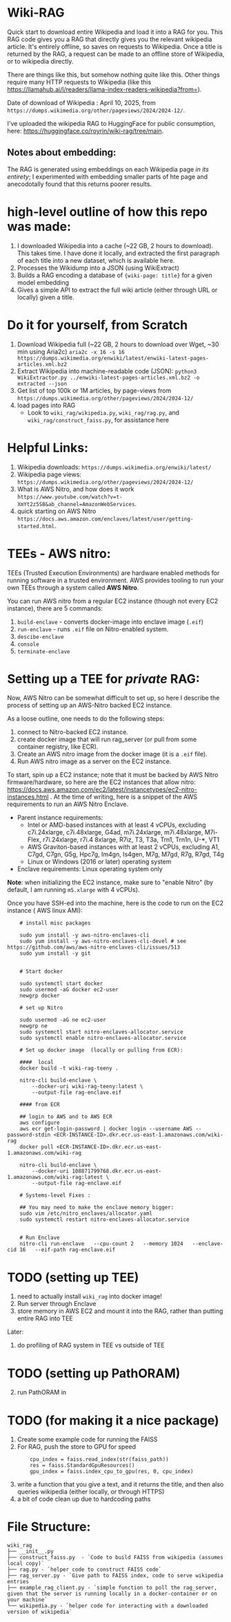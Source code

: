 # Wiki-RAG

Quick start to download entire Wikipedia and load it into a RAG for you. This RAG code gives you a RAG that directly gives you the relevant wikipedia article. It's entirely offline, so saves on requests to Wikipedia. Once a title is returned by the RAG, a request can be made to an offline store of Wikipedia, or to wikipedia directly.

There are things like this, but somehow nothing quite like this. Other things require many HTTP requests to Wikipedia (like this https://llamahub.ai/l/readers/llama-index-readers-wikipedia?from=).

Date of download of Wikipedia : April 10, 2025, from `https://dumps.wikimedia.org/other/pageviews/2024/2024-12/`.

I've uploaded the wikipedia RAG to HuggingFace for public consumption, here: https://huggingface.co/royrin/wiki-rag/tree/main. 


## Notes about embedding:
The RAG is generated using embeddings on each Wikipedia page *in its entirety*; I experimented with embedding smaller parts of hte page and anecodotally found that this returns poorer results. 


# high-level outline of how this repo was made:

1. I downloaded Wikipedia into a cache (~22 GB, 2 hours to download). This takes time. I have done it locally, and extracted the first paragraph of each title into a new dataset, which is available here. 
2. Processes the Wikidump into a JSON (using WikiExtract)
3. Builds a RAG encoding a database of `{wiki-page: title}` for a given model embedding
4. Gives a simple API to extract the full wiki article (either through URL or locally) given a title.


# Do it for yourself, from Scratch
1. Download Wikipedia full (~22 GB, 2 hours to download over Wget, ~30 min using Aria2c)
    `aria2c -x 16 -s 16 https://dumps.wikimedia.org/enwiki/latest/enwiki-latest-pages-articles.xml.bz2`
2. Extract Wikipedia into machine-readable code (JSON):
    `python3 WikiExtractor.py ../enwiki-latest-pages-articles.xml.bz2 -o extracted --json`
3. Get list of top 100k or 1M articles, by page-views from
    `https://dumps.wikimedia.org/other/pageviews/2024/2024-12/`
4. load pages into RAG
    * Look to `wiki_rag/wikipedia.py`, `wiki_rag/rag.py`, and `wiki_rag/construct_faiss.py`, for assistance here


# Helpful Links:
1. Wikipedia downloads: `https://dumps.wikimedia.org/enwiki/latest/`
2. Wikipedia page views: `https://dumps.wikimedia.org/other/pageviews/2024/2024-12/`
3. What is AWS Nitro, and how does it work `https://www.youtube.com/watch?v=t-XmYt2z5S8&ab_channel=AmazonWebServices`.
4. quick starting on AWS Nitro `https://docs.aws.amazon.com/enclaves/latest/user/getting-started.html`.


# TEEs -  AWS nitro:
TEEs (Trusted Execution Environments) are hardware enabled methods for running software in a trusted environment. AWS provides tooling to run your own TEEs through a system called **AWS Nitro**.

You can run AWS nitro from a regular EC2 instance (though not every EC2 instance), there are 5 commands:
1. `build-enclave` - converts docker-image into enclave image (`.eif`)
1. `run-enclave` - runs `.eif` file on Nitro-enabled system.
1. `descibe-enclave`
1. `console`
1. `terminate-enclave`

# Setting up a TEE for *private* RAG:
Now, AWS Nitro can be somewhat difficult to set up, so here I describe the process of setting up an AWS-Nitro backed EC2 instance. 

As a loose outline, one needs to do the following steps:
1. connect to Nitro-backed EC2 instance.
2. create docker image that will run rag_server (or pull from some container registry, like ECR).
2. Create an AWS nitro image from the docker image (it is a `.eif` file).
4. Run AWS nitro image as a server on the EC2 instance.


To start, spin up a EC2 instance; note that it must be backed by AWS Nitro firmware/hardware, so here are the EC2 instances that allow nitro: https://docs.aws.amazon.com/ec2/latest/instancetypes/ec2-nitro-instances.html . At the time of writing, here is a snippet of the AWS requirements to run an AWS Nitro Enclave. 
* Parent instance requirements:
    * Intel or AMD-based instances with at least 4 vCPUs, excluding c7i.24xlarge, c7i.48xlarge, G4ad, m7i.24xlarge, m7i.48xlarge, M7i-Flex, r7i.24xlarge, r7i.4 8xlarge, R7iz, T3, T3a, Trn1, Trn1n, U-*, VT1
    * AWS Graviton-based instances with at least 2 vCPUs, excluding A1, C7gd, C7gn, G5g, Hpc7g, Im4gn, Is4gen, M7g, M7gd, R7g, R7gd, T4g
    * Linux or Windows (2016 or later) operating system
* Enclave requirements: Linux operating system only

**Note**: when initializing the EC2 instance, make sure to "enable Nitro" (by default, I am running `m5.xlarge` with 4 vCPUs).


Once you have SSH-ed into the machine, here is the code to run on the EC2 instance ( AWS linux AMI): 

```
    # install misc packages

    sudo yum install -y aws-nitro-enclaves-cli
    sudo yum install -y aws-nitro-enclaves-cli-devel # see https://github.com/aws/aws-nitro-enclaves-cli/issues/513
    sudo yum install -y git


    # Start docker
    
    sudo systemctl start docker
    sudo usermod -aG docker ec2-user
    newgrp docker

    # set up Nitro

    sudo usermod -aG ne ec2-user
    newgrp ne
    sudo systemctl start nitro-enclaves-allocator.service
    sudo systemctl enable nitro-enclaves-allocator.service

    # Set up docker image  (locally or pulling from ECR):

    ####  local
    docker build -t wiki-rag-teeny .

    nitro-cli build-enclave \
        --docker-uri wiki-rag-teeny:latest \
        --output-file rag-enclave.eif

    #### from ECR

    ## login to AWS and to AWS ECR
    aws configure
    aws ecr get-login-password | docker login --username AWS --password-stdin <ECR-INSTANCE-ID>.dkr.ecr.us-east-1.amazonaws.com/wiki-rag
    docker pull <ECR-INSTANCE-ID>.dkr.ecr.us-east-1.amazonaws.com/wiki-rag 

    nitro-cli build-enclave \
        --docker-uri 108871799768.dkr.ecr.us-east-1.amazonaws.com/wiki-rag:latest \
        --output-file rag-enclave.eif

    # Systems-level Fixes :

    ## You may need to make the enclave memory bigger:
    sudo vim /etc/nitro_enclaves/allocator.yaml
    sudo systemctl restart nitro-enclaves-allocator.service

    
    # Run Enclave 
    nitro-cli run-enclave   --cpu-count 2   --memory 1024   --enclave-cid 16   --eif-path rag-enclave.eif
```

# TODO (setting up TEE)
1. need to actually install `wiki_rag` into docker image!
2. Run server through Enclave
3. store memory in AWS EC2 and mount it into the RAG, rather than putting entire RAG into TEE

Later:
1. do profiling of RAG system in TEE vs outside of TEE


# TODO (setting up PathORAM)
2. run PathORAM in 


# TODO (for making it a nice package)
1. Create some example code for running the FAISS
2. For RAG, push the store to GPU for speed
    ```
        cpu_index = faiss.read_index(str(faiss_path))
        res = faiss.StandardGpuResources()
        gpu_index = faiss.index_cpu_to_gpu(res, 0, cpu_index)
    ```
3. write a function that you give a text, and it returns the title, and then also queries wikipedia (either locally, or through HTTPS)
4. a bit of code clean up due to hardcoding paths



# File Structure:
```
wiki_rag
├── __init__.py
├── construct_faiss.py  - `Code to build FAISS from wikipedia (assumes local copy)`
├── rag.py - `helper code to construct FAISS code`
├── rag_server.py - `Give path to FAISS index, code to serve wikipedia entries 
├── example_rag_client.py - `simple function to poll the rag_server, given that the server is running locally in a docker-container or on your machine`
└── wikipedia.py - `helper code for interacting with a downloaded version of wikipedia`
```